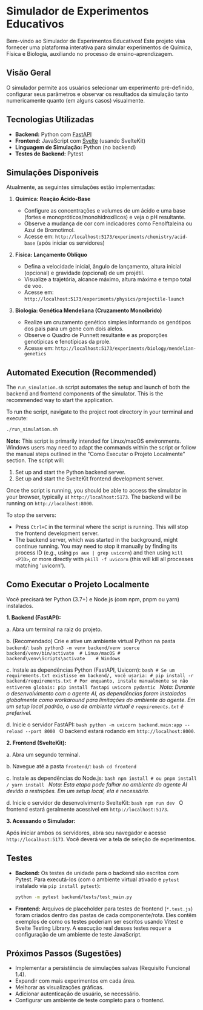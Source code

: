 # Simulador de Experimentos Educativos

Bem-vindo ao Simulador de Experimentos Educativos! Este projeto visa fornecer uma plataforma interativa para simular experimentos de Química, Física e Biologia, auxiliando no processo de ensino-aprendizagem.

## Visão Geral

O simulador permite aos usuários selecionar um experimento pré-definido, configurar seus parâmetros e observar os resultados da simulação tanto numericamente quanto (em alguns casos) visualmente.

## Tecnologias Utilizadas

*   **Backend:** Python com [FastAPI](https://fastapi.tiangolo.com/)
*   **Frontend:** JavaScript com [Svelte](https://svelte.dev/) (usando SvelteKit)
*   **Linguagem de Simulação:** Python (no backend)
*   **Testes de Backend:** Pytest

## Simulações Disponíveis

Atualmente, as seguintes simulações estão implementadas:

1.  **Química: Reação Ácido-Base**
    *   Configure as concentrações e volumes de um ácido e uma base (fortes e monopróticos/monohidroxílicos) e veja o pH resultante.
    *   Observe a mudança de cor com indicadores como Fenolftaleína ou Azul de Bromotimol.
    *   Acesse em: `http://localhost:5173/experiments/chemistry/acid-base` (após iniciar os servidores)

2.  **Física: Lançamento Oblíquo**
    *   Defina a velocidade inicial, ângulo de lançamento, altura inicial (opcional) e gravidade (opcional) de um projétil.
    *   Visualize a trajetória, alcance máximo, altura máxima e tempo total de voo.
    *   Acesse em: `http://localhost:5173/experiments/physics/projectile-launch`

3.  **Biologia: Genética Mendeliana (Cruzamento Monoíbrido)**
    *   Realize um cruzamento genético simples informando os genótipos dos pais para um gene com dois alelos.
    *   Observe o Quadro de Punnett resultante e as proporções genotípicas e fenotípicas da prole.
    *   Acesse em: `http://localhost:5173/experiments/biology/mendelian-genetics`

## Automated Execution (Recommended)

The `run_simulation.sh` script automates the setup and launch of both the backend and frontend components of the simulator. This is the recommended way to start the application.

To run the script, navigate to the project root directory in your terminal and execute:
```bash
./run_simulation.sh
```

**Note:** This script is primarily intended for Linux/macOS environments. Windows users may need to adapt the commands within the script or follow the manual steps outlined in the "Como Executar o Projeto Localmente" section. The script will:
1.  Set up and start the Python backend server.
2.  Set up and start the SvelteKit frontend development server.

Once the script is running, you should be able to access the simulator in your browser, typically at `http://localhost:5173`. The backend will be running on `http://localhost:8000`.

To stop the servers:
- Press `Ctrl+C` in the terminal where the script is running. This will stop the frontend development server.
- The backend server, which was started in the background, might continue running. You may need to stop it manually by finding its process ID (e.g., using `ps aux | grep uvicorn`) and then using `kill <PID>`, or more directly with `pkill -f uvicorn` (this will kill all processes matching 'uvicorn').

## Como Executar o Projeto Localmente

Você precisará ter Python (3.7+) e Node.js (com npm, pnpm ou yarn) instalados.

**1. Backend (FastAPI):**

   a. Abra um terminal na raiz do projeto.

   b. (Recomendado) Crie e ative um ambiente virtual Python na pasta `backend/`:
      ```bash
      python3 -m venv backend/venv
      source backend/venv/bin/activate  # Linux/macOS
      # backend\venv\Scripts\activate    # Windows
      ```

   c. Instale as dependências Python (FastAPI, Uvicorn):
      ```bash
      # Se um requirements.txt existisse em backend/, você usaria:
      # pip install -r backend/requirements.txt
      # Por enquanto, instale manualmente se não estiverem globais:
      pip install fastapi uvicorn pydantic
      ```
      *Nota: Durante o desenvolvimento com o agente AI, as dependências foram instaladas globalmente como workaround para limitações do ambiente do agente. Em um setup local padrão, o uso de ambiente virtual e `requirements.txt` é preferível.*

   d. Inicie o servidor FastAPI:
      ```bash
      python -m uvicorn backend.main:app --reload --port 8000
      ```
      O backend estará rodando em `http://localhost:8000`.

**2. Frontend (SvelteKit):**

   a. Abra um segundo terminal.

   b. Navegue até a pasta `frontend/`:
      ```bash
      cd frontend
      ```

   c. Instale as dependências do Node.js:
      ```bash
      npm install
      # ou pnpm install / yarn install
      ```
      *Nota: Esta etapa pode falhar no ambiente do agente AI devido a restrições. Em um setup local, ela é necessária.*

   d. Inicie o servidor de desenvolvimento SvelteKit:
      ```bash
      npm run dev
      ```
      O frontend estará geralmente acessível em `http://localhost:5173`.

**3. Acessando o Simulador:**

   Após iniciar ambos os servidores, abra seu navegador e acesse `http://localhost:5173`. Você deverá ver a tela de seleção de experimentos.

## Testes

*   **Backend:** Os testes de unidade para o backend são escritos com Pytest. Para executá-los (com o ambiente virtual ativado e `pytest` instalado via `pip install pytest`):
    ```bash
    python -m pytest backend/tests/test_main.py
    ```

*   **Frontend:** Arquivos de placeholder para testes de frontend (`*.test.js`) foram criados dentro das pastas de cada componente/rota. Eles contêm exemplos de como os testes poderiam ser escritos usando Vitest e Svelte Testing Library. A execução real desses testes requer a configuração de um ambiente de teste JavaScript.

## Próximos Passos (Sugestões)

*   Implementar a persistência de simulações salvas (Requisito Funcional 1.4).
*   Expandir com mais experimentos em cada área.
*   Melhorar as visualizações gráficas.
*   Adicionar autenticação de usuário, se necessário.
*   Configurar um ambiente de teste completo para o frontend.

```
